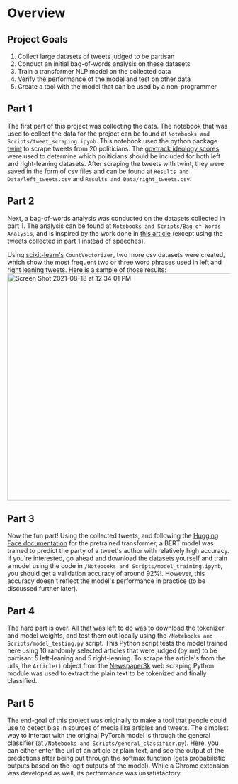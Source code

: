 # Overview

## Project Goals 
1. Collect large datasets of tweets judged to be partisan
2. Conduct an initial bag-of-words analysis on these datasets
3. Train a transformer NLP model on the collected data
4. Verify the performance of the model and test on other data
5. Create a tool with the model that can be used by a non-programmer

## Part 1
The first part of this project was collecting the data. The notebook that was used to collect the data for the project can be found at `Notebooks and Scripts/tweet_scraping.ipynb`. This notebook used the python package [twint](https://github.com/twintproject/twint) to scrape tweets from 20 politicians. The [govtrack ideology scores](https://www.govtrack.us/congress/members/report-cards/2020/senate/ideology) were used to determine which politicians should be included for both left and right-leaning datasets. After scraping the tweets with twint, they were saved in the form of csv files and can be found at `Results and Data/left_tweets.csv` and `Results and Data/right_tweets.csv`. 

## Part 2
Next, a bag-of-words analysis was conducted on the datasets collected in part 1. The analysis can be found at `Notebooks and Scripts/Bag of Words Analysis`, and is inspired by the work done in [this article](https://towardsdatascience.com/detecting-politically-biased-phrases-from-u-s-senators-with-natural-language-processing-tutorial-d6273211d331) (except using the tweets collected in part 1 instead of speeches). 

Using [scikit-learn's](https://scikit-learn.org/stable/modules/generated/sklearn.feature_extraction.text.CountVectorizer.html) `CountVectorizer`, two more csv datasets were created, which show the most frequent two or three word phrases used in left and right leaning tweets. Here is a sample of those results:
<img width="511" alt="Screen Shot 2021-08-18 at 12 34 01 PM" src="https://user-images.githubusercontent.com/81947750/129960865-490567bf-f161-407b-bae2-c7bb4ff5466a.png">

## Part 3
Now the fun part! Using the collected tweets, and following the [Hugging Face documentation](https://huggingface.co/transformers/training.html) for the pretrained transformer, a BERT model was trained to predict the party of a tweet's author with relatively high accuracy. If you're interested, go ahead and download the datasets yourself and train a model using the code in `/Notebooks and Scripts/model_training.ipynb`, you should get a validation accuracy of around 92%!. However, this accuracy doesn't reflect the model's performance in practice (to be discussed further later). 

## Part 4
The hard part is over. All that was left to do was to download the tokenizer and model weights, and test them out locally using the `/Notebooks and Scripts/model_testing.py` script. This Python script tests the model trained here using 10 randomly selected articles that were judged (by me) to be partisan: 5 left-leaning and 5 right-leaning. To scrape the article's from the urls, the `Article()` object from the [Newspaper3k](https://newspaper.readthedocs.io/en/latest/) web scraping Python module was used to extract the plain text to be tokenized and finally classified. 

## Part 5
The end-goal of this project was originally to make a tool that people could use to detect bias in sources of media like articles and tweets. The simplest way to interact with the original PyTorch model is through the general classifier (at `/Notebooks and Scripts/general_classifier.py`). Here, you can either enter the url of an article or plain text, and see the output of the predictions after being put through the softmax function (gets probabilistic outputs based on the logit outputs of the model). While a Chrome extension was developed as well, its performance was unsatisfactory. 
